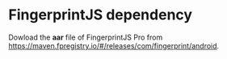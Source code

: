 # FingerprintJS dependency
Dowload the **aar** file of FingerprintJS Pro from https://maven.fpregistry.io/#/releases/com/fingerprint/android.
